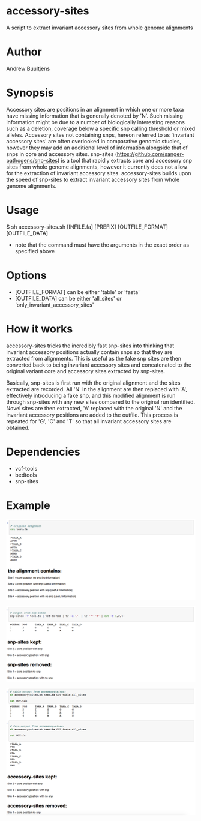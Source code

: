 # accessory-sites
A script to extract invariant accessory sites from whole genome alignments

# Author
Andrew Buultjens

# Synopsis
Accessory sites are positions in an alignment in which one or more taxa have missing information that is generally denoted by 'N'. Such missing information might be due to a number of biologically interesting reasons such as a deletion, coverage below a specific snp calling threshold or mixed alleles. Accessory sites not containing snps, hereon referred to as 'invariant accessory sites' are often overlooked in comparative genomic studies, however they may add an additional level of information alongside that of snps in core and accessory sites. snp-sites (https://github.com/sanger-pathogens/snp-sites) is a tool that rapidly extracts core and accessory snp sites from whole genome alignments, however it currently does not allow for the extraction of invariant accessory sites. accessory-sites builds upon the speed of snp-sites to extract invariant accessory sites from whole genome alignments.

# Usage
$ sh accessory-sites.sh [INFILE.fa] [PREFIX] [OUTFILE_FORMAT] [OUTFILE_DATA]  

* note that the command must have the arguments in the exact order as specified above

# Options
* [OUTFILE_FORMAT] can be either 'table' or 'fasta'   
* [OUTFILE_DATA] can be either 'all_sites' or 'only_invariant_accessory_sites'

# How it works
accessory-sites tricks the incredibly fast snp-sites into thinking that invariant accessory positions actually contain snps so that they are extracted from alignments. This is useful as the fake snp sites are then converted back to being invariant accessory sites and concatenated to the original variant core and accessory sites extracted by snp-sites.

Basically, snp-sites is first run with the original alignment and the sites extracted are recorded. All 'N' in the alignment are then replaced with 'A', effectively introducing a fake snp, and this modified alignment is run through snp-sites with any new sites compared to the original run identified. Novel sites are then extracted, 'A' replaced with the original 'N' and the invariant accessory positions are added to the outfile. This process is repeated for 'G', 'C' and 'T' so that all invariant accessory sites are obtained.



# Dependencies
* vcf-tools     
* bedtools     
* snp-sites    

# Example

![alt text](https://github.com/abuultjens/accessory-sites/blob/master/aln-new.png)






![alt text](https://github.com/abuultjens/accessory-sites/blob/master/snp-sites_output.png)



![alt text](https://github.com/abuultjens/accessory-sites/blob/master/output.png)






